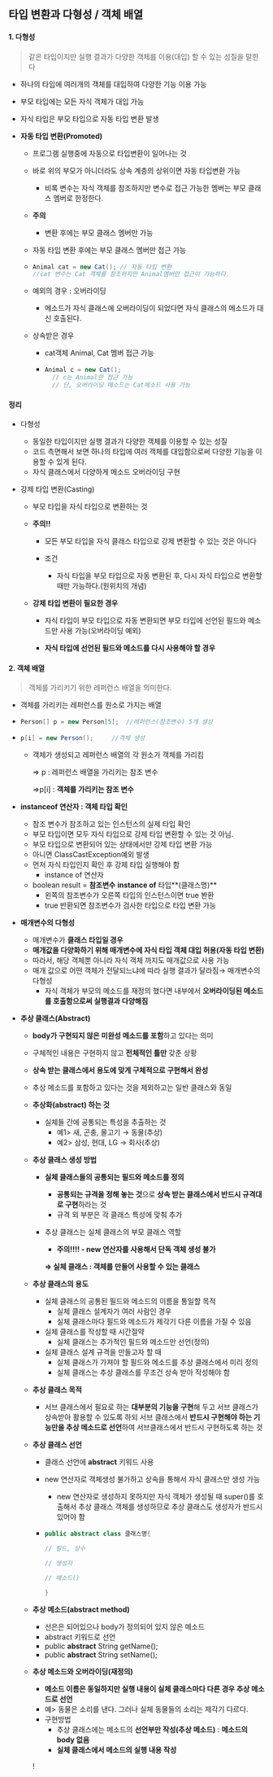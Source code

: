 ## 타입 변환과 다형성 / 객체 배열

#### 1. 다형성

> 같은 타입이지만 실행 결과가 다양한 객체를 이용(대입) 할 수 있는 성질을 말한다

- 하나의 타입에 여러개의 객체를 대입하여 다양한 기능 이용 가능

- 부모 타입에는 모든 자식 객체가 대입 가능

- 자식 타입은 부모 타입으로 자동 타입 변환 발생

  

- **자동 타입 변환(Promoted)**

  - 프로그램 실행중에 자동으로 타입변환이 일어나는 것

    

  - 바로 위의 부모가 아니더라도 상속 계층의 상위이면 자동 타입변환 가능

    - 비록 변수는 자식 객체를 참조하지만 변수로 접근 가능한 멤버는 부모 클래스 멤버로 한정한다.

      

  - **주의**

    - 변환 후에는 부모 클래스 멤버만 가능

      

  - 자동 타입 변환 후에는 부모 클래스 멤버만 접근 가능

  - ```java
    Animal cat = new Cat(); // 자동 타입 변환
    //cat 변수는 Cat 객체를 참조하지만 Animal멤버만 접근이 가능하다.
    ```

  - 예외의 경우 : 오버라이딩

    - 메소드가 자식 클래스에 오버라이딩이 되었다면 자식 클래스의 메소드가 대신 호출된다.

  - 상속받은 경우

    - cat객체 Animal, Cat 멤버 접근 가능

    - ```java
      Animal c = new Cat();
      	// c는 Animal만 접근 가능
      	// 단, 오버라이딩 메소드는 Cat메소드 사용 가능
      ```

#### 정리

- 다형성

  - 동일한 타입이지만 실행 결과가 다양한 객체를 이용할 수 있는 성질
  - 코드 측면해서 보면 하나의 타입에 여러 객체를 대입함으로써 다양한 기능을 이용할 수 있게 된다.
  - 자식 클래스에서 다양하게 메소드 오버라이딩 구현

- 강제 타입 변환(Casting)

  - 부모 타입을 자식 타입으로 변환하는 것

  - **주의!!**

    - 모든 부모 타입을 자식 클래스 타입으로 강제 변환할 수 있는 것은 아니다

    - 조건

      - 자식 타입을 부모 타입으로 자동 변환된 후, 다시 자식 타입으로 변환할 때만 가능하다.(원위치의 개념)

        

  - **강제 타입 변환이 필요한 경우**

    - 자식 타입이 부모 타입으로 자동 변환되면 부모 타입에 선언된 필드와 메소드만 사용 가능(오버라이딩 예외)

    - **자식 타입에 선언된 필드와 메소드를 다시 사용해야 할 경우**

#### 2. 객체 배열

> 객체를 가리키기 위한 레퍼런스 배열을 의미한다.

- 객체를 가리키는 레퍼런스를 원소로 가지는 배열

- ```java
  Person[] p = new Person[5];  //레퍼런스(참조변수) 5개 생성
  ```

  

- ```java
  p[i] = new Person();     //객체 생성
  ```

  - 객체가 생성되고 레퍼런스 배열의 각 원소가 객체를 가리킴

    => p : 레퍼런스 배열을 가리키는 참조 변수

    =>p[i] : **객체를 가리키는 참조 변수**

- **instanceof 연산자 : 객체 타입 확인**

  - 참조 변수가 참조하고 있는 인스턴스의 실제 타입 확인
  - 부모 타입이면 모두 자식 타입으로 강제 타입 변환할 수 있는 것 아님.
  - 부모 타입으로 변환되어 있는 상태에서만 강제 타입 변환 가능
  - 아니면 ClassCastException예외 발생
  - 먼저 자식 타입인지 확인 후 강제 타입 실행해야 함
    - instance of 연산자
  - boolean result = **참조변수** **instance of** 타입**(클래스명)**
    - 왼쪽의 참조변수가 오른쪽 타입의 인스턴스이면 true 봔환
    - true 반환되면 참조변수가 검사한 타입으로 타입 변환 가능

- **매개변수의 다형성**

  - 매개변수가 **클래스 타입일 경우**
  - **매개값을 다양화하기 위해 매개변수에 자식 타입 객체 대입 허용(자동 타입 변환)**
  - 따라서, 해당 객체뿐 아니라 자식 객체 까지도 매개값으로 사용 가능
  - 매개 값으로 어떤 객체가 전달되느냐에 따라 실행 결과가 달라짐→ 매개변수의 다형성
    - 자식 객체가 부모의 메소드를 재정의 했다면 내부에서 **오버라이딩된 메소드를 호출함으로써 실행결과 다양해짐**

- **추상 클래스(Abstract)**

  - **body가 구현되지 않은 미완성 메소드를 포함**하고 있다는 의미
  - 구체적인 내용은 구현하지 않고 **전체적인 틀만** 갖춘 상황
  - **상속 받는 클래스에서 용도에 맞게 구체적으로 구현해서 완성**
  - 추상 메소드를 포함하고 있다는 것을 제외하고는 일반 클래스와 동일

  - **추상화(abstract) 하는 것**

    - 실체들 간에 공통되는 특성을 추출하는 것
      - 예1> 새, 곤충, 물고기 → 동물(추상)
      - 예2> 삼성, 현대, LG → 회사(추상)

  - **추상 클래스 생성 방법**

    - **실체 클래스들의 공통되는 필드와 메소드를 정의**

      - **공통되는 규격을 정해 놓는 것**으로 **상속 받는 클래스에서 반드시 규격대로 구현**하라는 것
      - 규격 외 부분은 각 클래스 특성에 맞춰 추가

    - 추상 클래스는 실체 클래스의 부모 클래스 역할

      - **주의!!!! - new 연산자를 사용해서 단독 객체 생성 불가**

      **⇒ 실체 클래스 : 객체를 만들어 사용할 수 있는 클래스**

  - **추상 클래스의 용도**

    - 실체 클래스의 공통된 필드와 메소드의 이름을 통일할 목적
      - 실체 클래스 설계자가 여러 사람인 경우
      - 실체 클래스마다 필드와 메소드가 제각기 다른 이름을 가질 수 있음
    - 실체 클래스를 작성할 때 시간절약
      - 실체 클래스는 추가적인 필드와 메소드만 선언(정의)
    - 실체 클래스 설계 규격을 만들고자 할 때
      - 실체 클래스가 가져야 할 필드와 메소드를 추상 클래스에서 미리 정의
      - 실체 클래스는 추상 클래스를 무조건 상속 받아 작성해야 함

  - **추상 클래스 목적**

    - 서브 클래스에서 필요로 하는 **대부분의 기능을 구현**해 두고 서브 클래스가 상속받아 활용할 수 있도록 하되 서브 클래스에서 **반드시 구현해야 하는 기능만을 추상 메소드로 선언**하여 서브클래스에서 반드시 구현하도록 하는 것

  - **추상 클래스 선언**

    - 클래스 선언에 **abstract** 키워드 사용

    - new 연산자로 객체생성 불가하고 상속을 통해서 자식 클래스만 생성 가능

      - new 연산자로 생성하지 못하지만 자식 객체가 생성될 때 super()를 호출해서 추상 클래스 객체를 생성하므로 추상 클래스도 생성자가 반드시 있어야 함

    - ```java
      public abstract class 클래스명{
      
      // 필드, 상수
      
      // 생성자
      
      // 메소드()
      
      }
      ```

  - **추상 메소드(abstract method)**

    - 선은은 되어있으나 body가 정의되어 있지 않은 메소드
    - abstract 키워드로 선언
    - public **abstract** String getName();
    - public **abstract** String setName();

  - **추상 메소드와 오버라이딩(재정의)**

    - **메소드 이름은 동일하지만 실행 내용이 실체 클래스마다 다른 경우 추상 메소드로 선언**
    - 예> 동물은 소리를 낸다. 그러나 실체 동물들의 소리는 제각기 다르다.
    - 구현방법
      - 추상 클래스에는 메소드의 **선언부만 작성(추상 메소드)** : **메소드의 body 없음**
      - **실체 클래스에서 메소드의 실행 내용 작성**

    !
